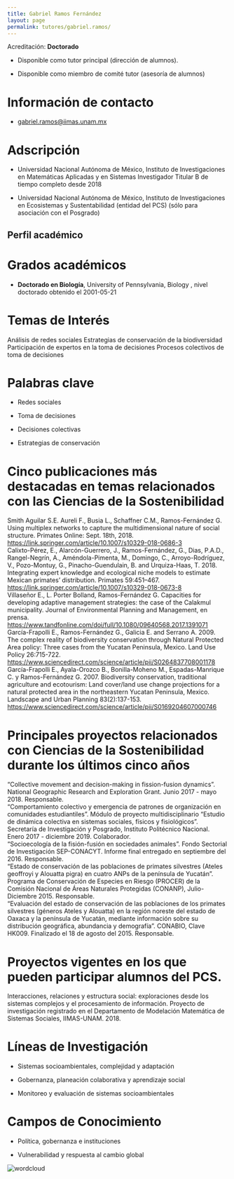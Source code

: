 ```yaml
---
title: Gabriel Ramos Fernández
layout: page
permalink: tutores/gabriel.ramos/
---
```


Acreditación: **Doctorado**


 - Disponible como tutor principal (dirección de alumnos).


 - Disponible como miembro de comité tutor (asesoría de alumnos)





# Información de contacto

 - <gabriel.ramos@iimas.unam.mx>





# Adscripción


 - Universidad Nacional Autónoma de México, Instituto de Investigaciones en Matemáticas Aplicadas y en Sistemas     Investigador Titular B de tiempo completo desde 2018
 

 - Universidad Nacional Autónoma de México, Instituto de Investigaciones en Ecosistemas y Sustentabilidad (entidad del PCS) (sólo para asociación con el Posgrado)  





## Perfil académico


# Grados académicos


 - **Doctorado en Biología**, University of Pennsylvania, Biology , nivel doctorado obtenido el 2001-05-21




# Temas de Interés

Análisis de redes sociales
Estrategias de conservación de la biodiversidad
Participación de expertos en la toma de decisiones
Procesos colectivos de toma de decisiones



# Palabras clave


 - Redes sociales

 - Toma de decisiones

 - Decisiones colectivas

 - Estrategias de conservación




# Cinco publicaciones más destacadas en temas relacionados con las Ciencias de la Sostenibilidad

Smith Aguilar S.E. Aureli F., Busia L., Schaffner C.M., Ramos-Fernández G. Using multiplex networks to capture the multidimensional nature of social structure. Primates Online: Sept. 18th, 2018. https://link.springer.com/article/10.1007/s10329-018-0686-3<br />Calixto-Pérez, E., Alarcón-Guerrero, J., Ramos-Fernández, G., Dias, P.A.D., Rangel-Negrín, A., Améndola-Pimenta, M., Domingo, C., Arroyo-Rodríguez, V., Pozo-Montuy, G., Pinacho-Guendulain, B. and Urquiza-Haas, T. 2018. Integrating expert knowledge and ecological niche models to estimate Mexican primates’ distribution. Primates 59:451–467. https://link.springer.com/article/10.1007/s10329-018-0673-8<br />Villaseñor E., L. Porter Bolland, Ramos-Fernández G. Capacities for developing adaptive management strategies: the case of the Calakmul municipality. Journal of Environmental Planning and Management, en prensa. https://www.tandfonline.com/doi/full/10.1080/09640568.2017.1391071<br />García-Frapolli E., Ramos-Fernández G., Galicia E. and Serrano A. 2009. The complex reality of biodiversity conservation through Natural Protected Area policy: Three cases from the Yucatan Peninsula, Mexico. Land Use Policy 26:715-722. https://www.sciencedirect.com/science/article/pii/S0264837708001178<br />García-Frapolli E., Ayala-Orozco B., Bonilla-Moheno M., Espadas-Manrique C. y Ramos-Fernández G. 2007. Biodiversity conservation, traditional agriculture and ecotourism: Land cover/land use change projections for a natural protected area in the northeastern Yucatan Peninsula, Mexico. Landscape and Urban Planning 83(2):137-153. https://www.sciencedirect.com/science/article/pii/S0169204607000746




# Principales proyectos relacionados con Ciencias de la Sostenibilidad durante los últimos cinco años

“Collective movement and decision-making in fission-fusion dynamics”. National Geographic Research and Exploration Grant. Junio 2017 - mayo 2018. Responsable.<br />“Comportamiento colectivo y emergencia de patrones de organización en comunidades estudiantiles”. Módulo de proyecto multidisciplinario “Estudio de dinámica colectiva en sistemas sociales, físicos y fisiológicos”. Secretaría de Investigación y Posgrado, Instituto Politécnico Nacional. Enero 2017 - diciembre 2019. Colaborador.<br />“Socioecología de la fisión-fusión en sociedades animales”. Fondo Sectorial de Investigación SEP-CONACYT. Informe final entregado en septiembre del 2016. Responsable.<br />“Estado de conservación de las poblaciones de primates silvestres (Ateles geoffroyi y Alouatta pigra) en cuatro ANPs de la península de Yucatán”. Programa de Conservación de Especies en Riesgo (PROCER) de la Comisión Nacional de Áreas Naturales Protegidas (CONANP), Julio-Diciembre 2015. Responsable.<br />“Evaluación del estado de conservación de las poblaciones de los primates silvestres (géneros Ateles y Alouatta) en la región noreste del estado de Oaxaca y la península de Yucatán, mediante información sobre su distribución geográfica, abundancia y demografía”. CONABIO, Clave HK009. Finalizado el 18 de agosto del 2015. Responsable.<br />




# Proyectos vigentes en los que pueden participar alumnos del PCS.

Interacciones, relaciones y estructura social: exploraciones desde los sistemas complejos y el procesamiento de información. Proyecto de investigación registrado en el Departamento de Modelación Matemática de Sistemas Sociales, IIMAS-UNAM. 2018.




# Líneas de Investigación


 - Sistemas socioambientales, complejidad y adaptación

 - Gobernanza, planeación colaborativa y aprendizaje social

 - Monitoreo y evaluación de sistemas socioambientales





# Campos de Conocimiento

 - Política, gobernanza e instituciones

 - Vulnerabilidad y respuesta al cambio global



![wordcloud](https://sostenibilidad.posgrado.unam.mx/media/perfil-academico/350/wordcloud.png)

